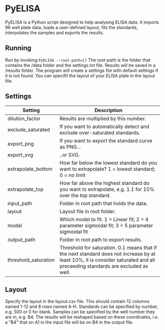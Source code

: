 # PyELISA

PyELISA is a Python script designed to help analysing ELISA data. It imports 96 well plate data, loads a user-defined layout, fits the standards, interpolates the samples and exports the results.

## Running
Run by invoking `PyELISA --root-path=[]`
The root-path is the folder that contains the /data folder and the settings.txt file. Results will be saved in a /results folder.
The program will create a settings file with default settings if it is not found.
You can specifif the layout of your ELISA plate in the layout file.

## Settings
Setting | Description
------- | -----------
dilution_factor | Results are multiplied by this number.
exclude_saturated | If you want to automatically detect and exclude over-saturated standards.
export_png | If you want to export the standard curve as PNG...
export_svg | ..or SVG.
extrapolate_bottom | How far below the lowest standard do you want to extrapolate? 1 = lowest standard; 0 = no limit
extrapolate_top | How far above the highest standard do you want to extrapolate, e.g. 1.1 for 10% over the top standard.
input_path | Folder in root path that holds the data.
layout | Layout file in root folder.
model | Which model to fit. 1 = Linear fit; 2 = 4 parameter sigmoidal fit; 3 = 5 parameter sigmoidal fit
output_path | Folder in root path to export results.
threshold_saturation | Threshold for saturation. 0.1 means that if the next standard does not increase by at least 10%, it is consider saturated and all preceeding standards are excluded as well.

## Layout
Specify the layout in the layout.csv file. This should contain 12 columns named 1-12 and 8 rows named A-H.
Standards can be specified by number, e.g. 500 or 0 for blank.
Samples can be specified by the well number they are in, e.g. B4. The results will be reshaped based on these coordinates, i.e. a "B4" that on A1 in the input file will be on B4 in the output file.
